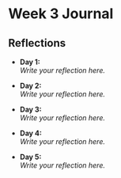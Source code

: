 # Week 3 Journal

## Reflections

- **Day 1:**  
  _Write your reflection here._

- **Day 2:**  
  _Write your reflection here._

- **Day 3:**  
  _Write your reflection here._

- **Day 4:**  
  _Write your reflection here._

- **Day 5:**  
  _Write your reflection here._
